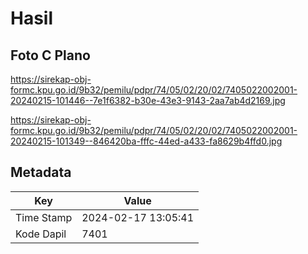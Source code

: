 # Hasil

## Foto C Plano

https://sirekap-obj-formc.kpu.go.id/9b32/pemilu/pdpr/74/05/02/20/02/7405022002001-20240215-101446--7e1f6382-b30e-43e3-9143-2aa7ab4d2169.jpg

https://sirekap-obj-formc.kpu.go.id/9b32/pemilu/pdpr/74/05/02/20/02/7405022002001-20240215-101349--846420ba-fffc-44ed-a433-fa8629b4ffd0.jpg


## Metadata

| Key        | Value               |
| ---------- | ------------------- |
| Time Stamp | 2024-02-17 13:05:41 |
| Kode Dapil | 7401                |



